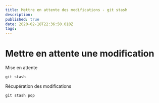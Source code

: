 ```yaml
---
title: Mettre en attente des modifications - git stash
description: 
published: true
date: 2020-02-18T22:36:50.010Z
tags: 
---
```


# Mettre en attente une modification

Mise en attente
```
git stash
```

Récupération des modifications
```
git stash pop
```